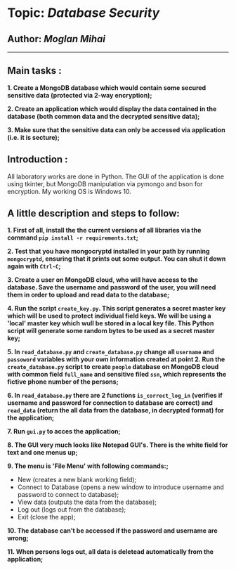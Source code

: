# Topic: *Database Security*
## Author: *Moglan Mihai*
------
## Main tasks :
__1. Create a MongoDB database which would contain some secured sensitive data (protected via 2-way encryption);__

__2. Create an application which would display the data contained in the database (both common data and the decrypted sensitive data);__

__3. Make sure that the sensitive data can only be accessed via application (i.e. it is secture);__

## Introduction :
All laboratory works are done in Python. The GUI of the application is done using tkinter, but MongoDB manipulation via pymongo and bson for encryption. My working OS is Windows 10.

## A little description and steps to follow:
__1. First of all, install the the current versions of all libraries via the command `pip install -r requirements.txt`;__

__2. Test that you have mongocryptd installed in your path by running `mongocryptd`, ensuring that it prints out some output. You can shut it down again with `Ctrl-C`;__

__3. Create a user on MongoDB cloud, who will have access to the database. Save the username and password of the user, you will need them in order to upload and read data to the database;__

__4. Run the script `create_key.py`. This script generates a secret master key which will be used to protect individual field keys. We will be using a 'local' master key which wull be stored in a local key file. This Python script will generate some random bytes to be used as a secret master key;__

__5. In `read_database.py` and `create_database.py` change all `username` and `passoword` variables with your own information created at point 2. Run the `create_database.py` script to create `people` database on MongoDB cloud with common field `full_name`  and sensitive filed `ssn`, which represents the fictive phone number of the persons;__

__6. In `read_database.py` there are 2 functions `is_correct_log_in` (verifies if username and password for connection to database are correct) and `read_data` (return the all data from the database, in decrypted format) for the application;__

__7. Run `gui.py` to acces the application;__

__8. The GUI very much looks like Notepad GUI's. There is the white field for text and one menus up;__

__9. The menu is 'File Menu' with following commands:;__

  * New (creates a new blank working field);
  * Connect to Database (opens a new window to introduce username and password to connect to database);
  * View data (outputs the data from the database);
  * Log out (logs out from the database);
  * Exit (close the app);

__10. The database can't be accessed if the password and username are wrong;__
  
__11. When persons logs out, all data is deletead automatically from the application;__
